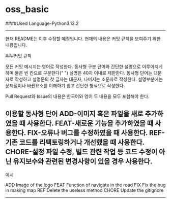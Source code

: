 # oss_basic

####Used Language-Python3.13.2

---
현재 README는 이후 수정할 예정입니다. 현재의 내용은 커밋 규칙을 보여주기 위한 내용입니다.

###커밋 규칙

모든 커밋 메시지는 영어로 작성한다.
동사형 구분 단어와 간단한 설명으로 이루어지게 하며 둘은 빈 칸으로 구분한다(" ")
설명은 40자 이내로 제한한다.
동사형 단어는 대문자로 작성하고 설명문의 첫 글자는 대문자, 나머지는 소문자로 작성한다.
설명부분에는 문제점이나 바뀐요소를 이해하기 쉽고 간단한 형식으로 작성한다.

Pull Request와 Issue의 내용은 한국어와 영어 두 내용을 모두 포함해야 한다.

이용할 동사형 단어
ADD-이미지 혹은 파일을 새로 추가하였을 때 사용한다. 
FEAT-새로운 기능을 추가하였을 때 사용한다.
FIX-오류나 버그를 수정하였을 때 사용한다.
REF-기존 코드를 리팩토링하거나 개선했을 때 사용한다.
CHORE-설정 파일 수정, 빌드 관련 작업 등 코드 수정이 아닌 유지보수와 관련된 변경사항이 있을 경우 사용한다.
---
예시

ADD Image of the logo
FEAT Function of navigate in the road
FIX Fix the bug in making map
REF Delete the useless method
CHORE Update the gitignore

---
